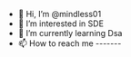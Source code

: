 - 👋 Hi, I’m @mindless01
- 👀 I’m interested in SDE
- 🌱 I’m currently learning Dsa
- 📫 How to reach me -------

<!---
mindless01/mindless01 is a ✨ special ✨ repository because its `README.md` (this file) appears on your GitHub profile.
You can click the Preview link to take a look at your changes.
--->
